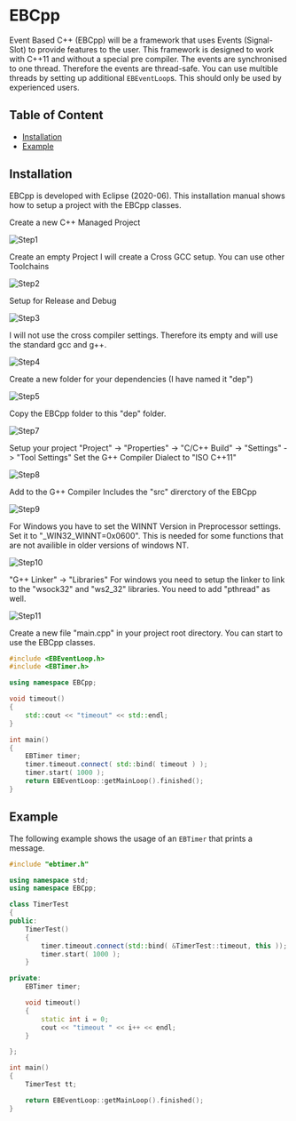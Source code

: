 # EBCpp

Event Based C++ (EBCpp) will be a framework that uses Events (Signal-Slot) to provide features to the user. This framework is designed to work with C++11 and without a special pre compiler. 
The events are synchronised to one thread. Therefore the events are thread-safe. You can use multible threads by setting up additional `EBEventLoop`s. This should only be used by experienced users.

## Table of Content
* [Installation](#installation)
* [Example](#example)


## Installation

EBCpp is developed with Eclipse (2020-06). This installation manual shows how to setup a project with the EBCpp classes.

Create a new C++ Managed Project

![Step1](https://github.com/Tropby/EBCpp/blob/master/img/installation_1.PNG)

Create an empty Project
I will create a Cross GCC setup. You can use other Toolchains

![Step2](https://github.com/Tropby/EBCpp/blob/master/img/installation_2.PNG)

Setup for Release and Debug

![Step3](https://github.com/Tropby/EBCpp/blob/master/img/installation_3.PNG)

I will not use the cross compiler settings.
Therefore its empty and will use the standard gcc and g++.

![Step4](https://github.com/Tropby/EBCpp/blob/master/img/installation_4.PNG)

Create a new folder for your dependencies (I have named it "dep")

![Step5](https://github.com/Tropby/EBCpp/blob/master/img/installation_5.PNG)

Copy the EBCpp folder to this "dep" folder.

![Step7](https://github.com/Tropby/EBCpp/blob/master/img/installation_7.PNG)

Setup your project "Project" -> "Properties" -> "C/C++ Build" -> "Settings" -> "Tool Settings"
Set the G++ Compiler Dialect to "ISO C++11"

![Step8](https://github.com/Tropby/EBCpp/blob/master/img/installation_8.PNG)

Add to the G++ Compiler Includes the "src" direrctory of the EBCpp

![Step9](https://github.com/Tropby/EBCpp/blob/master/img/installation_9.PNG)

For Windows you have to set the WINNT Version in Preprocessor settings.
Set it to "_WIN32_WINNT=0x0600". This is needed for some functions that are not availible in older versions of windows NT.

![Step10](https://github.com/Tropby/EBCpp/blob/master/img/installation_10.PNG)

"G++ Linker" -> "Libraries"
For windows you need to setup the linker to link to the "wsock32" and "ws2_32" libraries.
You need to add "pthread" as well. 

![Step11](https://github.com/Tropby/EBCpp/blob/master/img/installation_11.PNG)

Create a new file "main.cpp" in your project root directory.
You can start to use the EBCpp classes.

```C++
#include <EBEventLoop.h>
#include <EBTimer.h>

using namespace EBCpp;

void timeout()
{
	std::cout << "timeout" << std::endl;
}

int main()
{
	EBTimer timer;
	timer.timeout.connect( std::bind( timeout ) );
	timer.start( 1000 );
	return EBEventLoop::getMainLoop().finished();
}
```


## Example

The following example shows the usage of an `EBTimer` that prints a message.

```c++
#include "ebtimer.h"

using namespace std;
using namespace EBCpp;

class TimerTest
{
public:
	TimerTest()
	{
		timer.timeout.connect(std::bind( &TimerTest::timeout, this ));
		timer.start( 1000 );
	}

private:
    EBTimer timer;

	void timeout()
	{
		static int i = 0;
		cout << "timeout " << i++ << endl;
	}

};

int main()
{
	TimerTest tt;

    return EBEventLoop::getMainLoop().finished();
}
```
